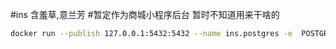 #ins
含羞草,意兰芳 #暂定作为商城小程序后台
暂时不知道用来干啥的
```zsh
docker run --publish 127.0.0.1:5432:5432 --name ins.postgres -e  POSTGRES_DB=ins.postgres -e POSTGRES_USER=allen -e POSTGRES_PASSWORD=walker postgres
```
